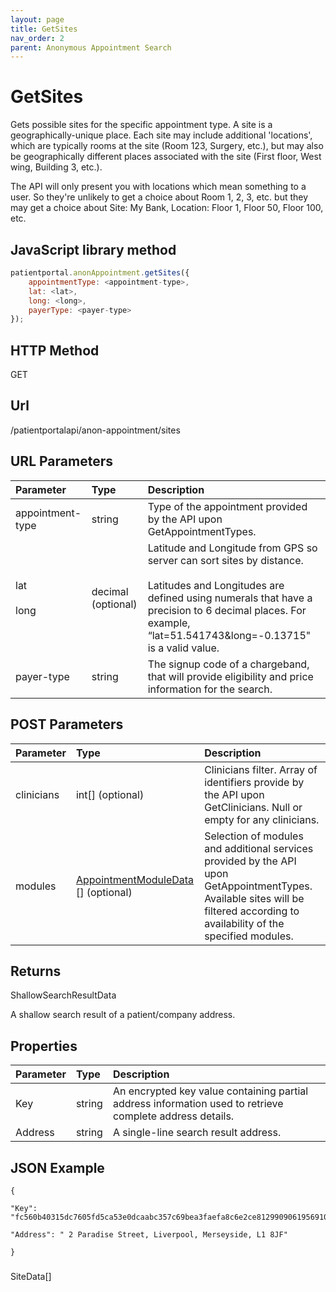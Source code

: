 ```yaml
---
layout: page
title: GetSites
nav_order: 2
parent: Anonymous Appointment Search
---
```


# GetSites

Gets possible sites for the specific appointment type. A site is a geographically-unique place. Each site may include additional 'locations', which are typically rooms at the site (Room 123, Surgery, etc.), but may also be geographically different places associated with the site (First floor, West wing, Building 3, etc.).

The API will only present you with locations which mean something to a user. So they're unlikely to get a choice about Room 1, 2, 3, etc. but they may get a choice about Site: My Bank, Location: Floor 1, Floor 50, Floor 100, etc.

## JavaScript library method

```javascript
patientportal.anonAppointment.getSites({
    appointmentType: <appointment-type>,
    lat: <lat>,
    long: <long>,
    payerType: <payer-type>
});
```

## HTTP Method

GET

## ****Url****

/patientportalapi/anon-appointment/sites

## URL Parameters

| Parameter | Type   | Description                                                 |
|:----------|:-------|:------------------------------------------------------------|
| appointment-type | string | Type of the appointment provided by the API upon GetAppointmentTypes. |
| lat<br><br>long | decimal (optional) | Latitude and Longitude from GPS so server can sort sites by distance.<br><br>Latitudes and Longitudes are defined using numerals that have a precision to 6 decimal places. For example, “lat=51.541743&long=-0.13715" is a valid value. |
| payer-type | string | The signup code of a chargeband, that will provide eligibility and price information for the search. |

## POST Parameters

| Parameter | Type   | Description                                                 |
|:----------|:-------|:------------------------------------------------------------|
| clinicians | int\[\] (optional) | Clinicians filter. Array of identifiers provide by the API upon GetClinicians. Null or empty for any clinicians. |
| modules | [AppointmentModuleData](#_AppointmentModuleData) \[\] (optional) | Selection of modules and additional services provided by the API upon GetAppointmentTypes. Available sites will be filtered according to availability of the specified modules. |

## Returns

ShallowSearchResultData

A shallow search result of a patient/company address.

## Properties

| Parameter | Type   | Description                                                 |
|:----------|:-------|:------------------------------------------------------------|
| Key | string | An encrypted key value containing partial address information used to retrieve complete address details. |
| Address | string | A single-line search result address. |

## JSON Example

```
{

"Key": "fc560b40315dc7605fd5ca53e0dcaabc357c69bea3faefa8c6e2ce8129909061956910b77338ee2c2cdbb1c7c5f7c64bcf338d78bc148f81f6786152d3ef2987b3ab5b1e5588b1db7939bb5e0edffec4614c4511c4a7a0dfd9bc9077749482b152217c572b0f78552c75be542ffcea6446110af6da78213c1f71569f35abab7d65f82f382f8b8dc663c8e6a1405bf17c331d379f375ffbc6ec3ebc21a985a69355d10622db48eceb7f23b38c5037ed2315c3d858268baae1879f6f84b3b65586742086832ec398acdfd56680a72991d7bb38bbfd1fa61991aebf0bd1982dc06b",

"Address": " 2 Paradise Street, Liverpool, Merseyside, L1 8JF"

}
```

###

SiteData\[\]

